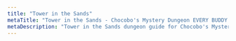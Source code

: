 ```yaml
---
title: "Tower in the Sands"
metaTitle: "Tower in the Sands - Chocobo's Mystery Dungeon EVERY BUDDY! Wiki"
metaDescription: "Tower in the Sands dungeon guide for Chocobo's Mystery Dungeon EVERY BUDDY!"
---
```

